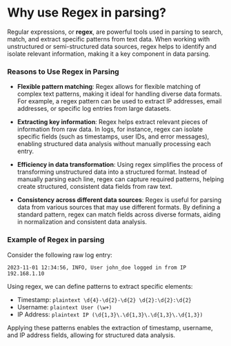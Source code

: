 # Why use Regex in parsing?

Regular expressions, or **regex**, are powerful tools used in parsing to search, match, and extract specific patterns from text data. When working with unstructured or semi-structured data sources, regex helps to identify and isolate relevant information, making it a key component in data parsing.

### Reasons to Use Regex in Parsing

- **Flexible pattern matching**: Regex allows for flexible matching of complex text patterns, making it ideal for handling diverse data formats. For example, a regex pattern can be used to extract IP addresses, email addresses, or specific log entries from large datasets.

- **Extracting key information**: Regex helps extract relevant pieces of information from raw data. In logs, for instance, regex can isolate specific fields (such as timestamps, user IDs, and error messages), enabling structured data analysis without manually processing each entry.

- **Efficiency in data transformation**: Using regex simplifies the process of transforming unstructured data into a structured format. Instead of manually parsing each line, regex can capture required patterns, helping create structured, consistent data fields from raw text.

- **Consistency across different data sources**: Regex is useful for parsing data from various sources that may use different formats. By defining a standard pattern, regex can match fields across diverse formats, aiding in normalization and consistent data analysis.

### Example of Regex in parsing

Consider the following raw log entry:

```plaintext
2023-11-01 12:34:56, INFO, User john_doe logged in from IP 192.168.1.10
```
Using regex, we can define patterns to extract specific elements:

- Timestamp: ```plaintext \d{4}-\d{2}-\d{2} \d{2}:\d{2}:\d{2}```
- Username: ```plaintext User (\w+)```
- IP Address: ```plaintext IP (\d{1,3}\.\d{1,3}\.\d{1,3}\.\d{1,3})```

Applying these patterns enables the extraction of timestamp, username, and IP address fields, allowing for structured data analysis.